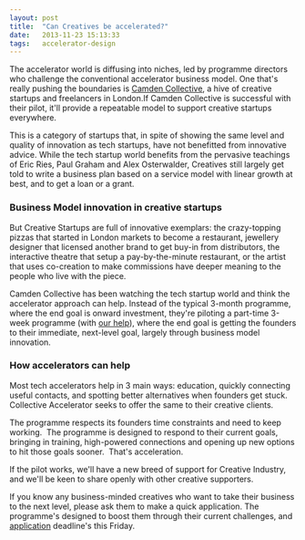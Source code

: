 ```yaml
---
layout: post
title:  "Can Creatives be accelerated?"
date:   2013-11-23 15:13:33
tags:   accelerator-design
---
```


The accelerator world is diffusing into niches, led by programme directors who challenge the conventional accelerator business model. One that's really pushing the boundaries is 
<a href="http://www.camdencollective.co.uk">Camden Collective</a>, a hive of creative startups and freelancers in London.If Camden Collective is successful with their pilot, it'll provide a repeatable model to support creative startups everywhere. 

This is a category of startups that, in spite of showing the same level and quality of innovation as tech startups, have not benefitted from innovative advice. While the tech startup world benefits from the pervasive teachings of Eric Ries, Paul Graham and Alex Osterwalder, Creatives still largely get told to write a business plan based on a service model with linear growth at best, and to get a loan or a grant.

<h3>Business Model innovation in creative startups </h3>
But Creative Startups are full of innovative exemplars: the crazy-topping pizzas that started in London markets to become a restaurant, jewellery designer that licensed another brand to get buy-in from distributors, the interactive theatre that setup a pay-by-the-minute restaurant, or the artist that uses co-creation to make commissions have deeper meaning to the people who live with the piece. 

Camden Collective has been watching the tech startup world and think the accelerator approach can help. Instead of the typical 3-month programme, where the end goal is onward investment, they're piloting a part-time 3-week programme (with <a href="http://www.foundercentric.com">our help</a>), where the end goal is getting the founders to their immediate, next-level goal, largely through business model innovation.

<h3> How accelerators can help </h3>
Most tech accelerators help in 3 main ways: education, quickly connecting useful contacts, and spotting better alternatives when founders get stuck. Collective Accelerator seeks to offer the same to their creative clients.

The programme respects its founders time constraints and need to keep working.  The programme is designed to respond to their current goals, bringing in training, high-powered connections and opening up new options to hit those goals sooner.  That's acceleration. 

If the pilot works, we'll have a new breed of support for Creative Industry, and we'll be keen to share openly with other creative supporters.

If you know any business-minded creatives who want to take their business to the next level, please ask them to make a quick application. The programme's designed to boost them through their current challenges, and <a href="http://www.camdencollective.co.uk/accelerator">application</a> deadline's this Friday.
